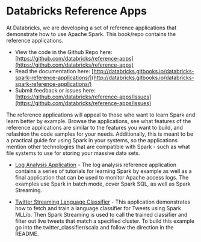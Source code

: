 # Databricks Reference Apps

At Databricks, we are developing a set of reference applications that demonstrate how to use Apache Spark.  This book/repo contains the reference applications.

* View the code in the Github Repo here: [https://github.com/databricks/reference-apps](https://github.com/databricks/reference-apps)
* Read the documentation here: [http://databricks.gitbooks.io/databricks-spark-reference-applications/](http://databricks.gitbooks.io/databricks-spark-reference-applications/)
* Submit feedback or issues here: [https://github.com/databricks/reference-apps/issues](https://github.com/databricks/reference-apps/issues)

The reference applications will appeal to those who want to learn Spark and learn better by example.  Browse the applications, see
what features of the reference applications are similar to the features you want to build, and
refashion the code samples for your needs.  Additionally, this is meant to be a practical guide for using Spark in your
systems, so the applications mention other technologies that are compatible with Spark - such as what file systems to use for storing your massive data sets.

* [Log Analysis Application](http://databricks.gitbooks.io/databricks-spark-reference-applications/content/logs_analyzer/README.html) - The log analysis reference application contains a series of tutorials for learning Spark by example as well as a final application that can be used to monitor Apache access logs.  The examples use Spark in batch mode, cover Spark SQL, as well as Spark Streaming.

* [Twitter Streaming Language Classifier](http://databricks.gitbooks.io/databricks-spark-reference-applications/content/twitter_classifier/README.html) - This application demonstrates how to fetch and train a language classifier for Tweets using Spark MLLib.  Then Spark Streaming is used to call the trained classifier and filter out live tweets that match a specified cluster. To build this example go into the twitter_classifier/scala and follow the direction in the README.
